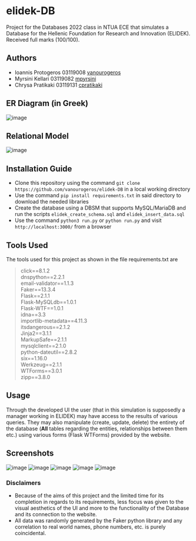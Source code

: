 # elidek-DB
Project for the Databases 2022 class in NTUA ECE that simulates a Database for the Hellenic Foundation for Research and Innovation (ELIDEK). Received full marks (100/100).

## Authors
- Ioannis Protogeros  03119008 [vanourogeros](https://github.com/vanourogeros)
- Myrsini Kellari     03119082 [mpyrsini](https://github.com/mpyrsini)
- Chrysa Pratikaki    03119131 [cpratikaki](https://github.com/cpratikaki)

## ER Diagram (in Greek)
![image](https://user-images.githubusercontent.com/62110837/172057838-ed871f63-ae29-498f-ab79-301cb39398a3.png)

## Relational Model
![image](https://user-images.githubusercontent.com/61976410/172052725-99211133-2059-4af2-8b0c-930bece7b258.png)

## Installation Guide
- Clone this repository using the command `git clone https://github.com/vanourogeros/elidek-DB`
in a local working directory
- Use the command `pip install requirements.txt` in said directory to download the needed libraries
- Create the database using a DBSM that supports MySQL/MariaDB and run the scripts `elidek_create_schema.sql` and `elidek_insert_data.sql`
- Use the command `python3 run.py` or `python run.py` and visit `http://localhost:3000/` from a browser

## Tools Used
The tools used for this project as shown in the file requirements.txt are
>click==8.1.2 <br>
>dnspython==2.2.1<br>
>email-validator==1.1.3<br>
>Faker==13.3.4<br>
>Flask==2.1.1<br>
>Flask-MySQLdb==1.0.1<br>
>Flask-WTF==1.0.1<br>
>idna==3.3<br>
>importlib-metadata==4.11.3<br>
>itsdangerous==2.1.2<br>
>Jinja2==3.1.1<br>
>MarkupSafe==2.1.1<br>
>mysqlclient==2.1.0<br>
>python-dateutil==2.8.2<br>
>six==1.16.0<br>
>Werkzeug==2.1.1<br>
>WTForms==3.0.1<br>
>zipp==3.8.0

## Usage
Through the developed UI the user (that in this simulation is supposedly a manager working in ELIDEK) may have access to the results of various queries. They may also manipulate (create, update, delete) the entirety of the database (<b>All</b> tables regarding the entities, relationships between them etc.) using various forms (Flask WTForms) provided by the website.

## Screenshots
![image](https://user-images.githubusercontent.com/61976410/172053255-3ae5b0bc-fcf1-47c3-a19e-8e99536d3d08.png)
![image](https://user-images.githubusercontent.com/61976410/172053312-3486b596-458b-406d-aa4b-0eb087c155fa.png)
![image](https://user-images.githubusercontent.com/61976410/172053694-205dcafc-39dc-4d2a-bda9-5c56d839c79d.png)
![image](https://user-images.githubusercontent.com/61976410/172053343-ff14cd0c-c94b-4a88-8650-04afe31e78dd.png)
![image](https://user-images.githubusercontent.com/61976410/172053411-9840532b-ac6c-4e3b-b8d2-e274eab07c4c.png)

### Disclaimers
- Because of the aims of this project and the limited time for its completion in regards to its requirements, less focus was given to the visual aesthetics of the UI and more to the functionality of the Database and its connection to the website.
- All data was randomly generated by the Faker python library and any correlation to real world names, phone numbers, etc. is purely coincidental.

